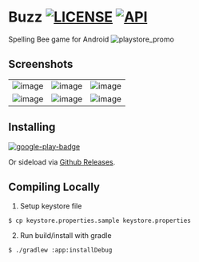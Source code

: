 # Buzz [![LICENSE](https://img.shields.io/badge/License-Mozilla-blue.svg?style=flat)](https://github.com/Plastix/Buzz/blob/4f77caf4d48ba260d303e4535037e222b6911a87/LICENSE) [![API](https://img.shields.io/badge/API-21%2B-brightgreen.svg?style=flat)](https://android-arsenal.com/api?level=21)
Spelling Bee game for Android
![playstore_promo](https://user-images.githubusercontent.com/1526881/114287756-59218f00-9a1e-11eb-8e65-e94799d20772.png)



## Screenshots
| | | |
|--|--|--|
| ![image](https://user-images.githubusercontent.com/1526881/114287838-33e15080-9a1f-11eb-8afd-7582f2fcddec.png) | ![image](https://user-images.githubusercontent.com/1526881/114287844-4196d600-9a1f-11eb-86ca-3aae4f0a8f2d.png) | ![image](https://user-images.githubusercontent.com/1526881/114287852-4d829800-9a1f-11eb-8b6f-eedc01e9d823.png) | 
| ![image](https://user-images.githubusercontent.com/1526881/114287842-39d73180-9a1f-11eb-815a-327f07e66610.png) | ![image](https://user-images.githubusercontent.com/1526881/114287847-45c2f380-9a1f-11eb-8d1b-3f8ea46674e6.png) | ![image](https://user-images.githubusercontent.com/1526881/114287854-54110f80-9a1f-11eb-81ca-5efdc9a2f4a9.png) |

## Installing
[![google-play-badge](https://user-images.githubusercontent.com/1526881/168492750-d6a8fd86-92be-496d-923c-95e686e18e6e.png)](https://play.google.com/store/apps/details?id=io.github.plastix.buzz)

Or sideload via [Github Releases](https://github.com/Plastix/Buzz/releases).

## Compiling Locally
1. Setup keystore file
```
$ cp keystore.properties.sample keystore.properties
```
2. Run build/install with gradle
```
$ ./gradlew :app:installDebug
```
